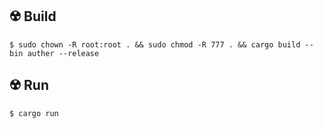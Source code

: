 ## ☢️ Build

```console
$ sudo chown -R root:root . && sudo chmod -R 777 . && cargo build --bin auther --release
```

## ☢️ Run

```console
$ cargo run
```
